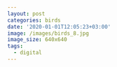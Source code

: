 ```yaml
---
layout: post
categories: birds
date: '2020-01-01T12:05:23+03:00'
image: /images/birds_8.jpg
image_size: 640x640
tags:
  - digital
---
```

